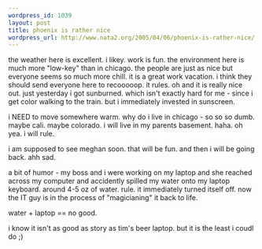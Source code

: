```yaml
--- 
wordpress_id: 1039
layout: post
title: phoenix is rather nice
wordpress_url: http://www.nata2.org/2005/04/06/phoenix-is-rather-nice/
---
```

the weather here is excellent. i likey. work is fun. the environment here is much more "low-key" than in chicago. the people are just as nice but everyone seems so much more chill. it is a great work vacation. i think they should send everyone here to recooooop. it rules. oh and it is really nice out. just yesterday i got sunburned. which isn't exactly hard for me - since i get color walking to the train. but i immediately invested in sunscreen. 

i NEED to move somewhere warm. why do i live in chicago - so so so dumb. maybe cali. maybe colorado. i will live in my parents basement. haha. oh yea. i will rule. 

i am supposed to see meghan soon. that will be fun. and then i will be going back. ahh sad. 

a bit of humor - my boss and i were working on my laptop and she reached across my computer and accidently spilled my water onto my laptop keyboard. around 4-5 oz of water. rule. it immediately turned itself off. now the IT guy is in the process of "magicianing" it back to life. 

water + laptop == no good. 

i know it isn't as good as story as tim's beer laptop. but it is the least i coudl do ;)
